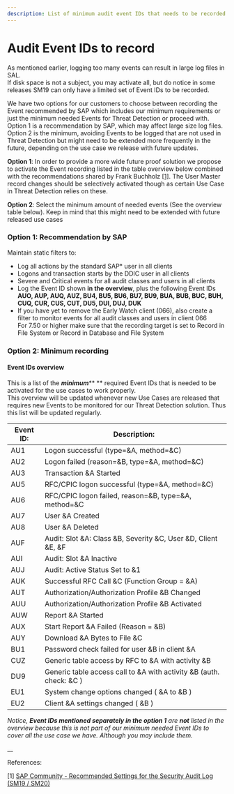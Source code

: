 ```yaml
---
description: List of minimum audit event IDs that needs to be recorded vs recommended
---
```


# Audit Event IDs to record

As mentioned earlier, logging too many events can result in large log files in SAL.\
If disk space is not a subject, you may activate all, but do notice in some releases SM19 can only have a limited set of Event IDs to be recorded.

We have two options for our customers to choose between recording the Event recommended by SAP which includes our minimum requirements or just the minimum needed Events for Threat Detection or proceed with.\
Option 1 is a recommendation by SAP, which may affect large size log files.\
Option 2 is the minimum, avoiding Events to be logged that are not used in Threat Detection but might need to be extended more frequently in the future, depending on the use case we release with future updates.

**Option 1**: In order to provide a more wide future proof solution we propose to activate the Event recording listed in the table overview below combined with the recommendations shared by Frank Buchholz [\[1\]](https://answers.sap.com/questions/9791383/recommended-settings-for-the-security-audit-log-sm.html). The User Master record changes should be selectively activated though as certain Use Case in Threat Detection relies on these.

**Option 2**: Select the minimum amount of needed events (See the overview table below). Keep in mind that this might need to be extended with future released use cases

### Option 1: Recommendation by SAP

Maintain static filters to:

* Log all actions by the standard SAP\* user in all clients
* Logons and transaction starts by the DDIC user in all clients
* Severe and Critical events for all audit classes and users in all clients
* Log the Event ID shown **in the overview**, plus the following Event IDs **AUO, AUP, AUQ, AUZ, BU4, BU5, BU6, BU7, BU9, BUA, BUB, BUC, BUH, CUQ, CUR, CUS, CUT, DU5, DUI, DUJ, DUK**
* If you have yet to remove the Early Watch client (066), also create a filter to monitor events for all audit classes and users in client 066\
  For 7.50 or higher make sure that the recording target is set to Record in File System or Record in Database and File System

### Option 2: Minimum recording

#### Event IDs overview

This is a list of the _**minimum**_\*\* \*\* required Event IDs that is needed to be activated for the use cases to work properly.\
This overview will be updated whenever new Use Cases are released that requires new Events to be monitored for our Threat Detection solution. Thus this list will be updated regularly.

| Event ID: | Description:                                                           |
| --------- | ---------------------------------------------------------------------- |
| AU1       | Logon successful (type=\&A, method=\&C)                                |
| AU2       | Logon failed (reason=\&B, type=\&A, method=\&C)                        |
| AU3       | Transaction \&A Started                                                |
| AU5       | RFC/CPIC logon successful (type=\&A, method=\&C)                       |
| AU6       | RFC/CPIC logon failed, reason=\&B, type=\&A, method=\&C                |
| AU7       | User \&A Created                                                       |
| AU8       | User \&A Deleted                                                       |
| AUF       | Audit: Slot \&A: Class \&B, Severity \&C, User \&D, Client \&E, \&F    |
| AUI       | Audit: Slot \&A Inactive                                               |
| AUJ       | Audit: Active Status Set to &1                                         |
| AUK       | Successful RFC Call \&C (Function Group = \&A)                         |
| AUT       | Authorization/Authorization Profile \&B Changed                        |
| AUU       | Authorization/Authorization Profile \&B Activated                      |
| AUW       | Report \&A Started                                                     |
| AUX       | Start Report \&A Failed (Reason = \&B)                                 |
| AUY       | Download \&A Bytes to File \&C                                         |
| BU1       | Password check failed for user \&B in client \&A                       |
| CUZ       | Generic table access by RFC to \&A with activity \&B                   |
| DU9       | Generic table access call to \&A with activity \&B (auth. check: \&C ) |
| EU1       | System change options changed ( \&A to \&B )                           |
| EU2       | Client \&A settings changed ( \&B )                                    |

_Notice, **Event IDs mentioned separately in the option 1** are **not** listed in the overview because this is not part of our minimum needed Event IDs to cover all the use case we have. Although you may include them._

\_\_

References:

\[1] [SAP Community - Recommended Settings for the Security Audit Log (SM19 / SM20)](https://answers.sap.com/questions/9791383/recommended-settings-for-the-security-audit-log-sm.html)
